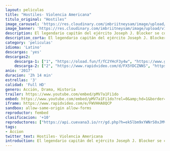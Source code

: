 ```yaml
---
layout: peliculas
title: "Hostiles- Violencia Americana"
titulo_original: "Hostiles"
image_carousel: 'https://res.cloudinary.com/imbriitneysam/image/upload/v1542074496/hostiles-poster-min.jpg'
image_banner: 'https://res.cloudinary.com/imbriitneysam/image/upload/v1542074497/hostilees-banner-min.jpg'
description: El legendario capitán del ejército Joseph J. Blocker se compromete para acompañar a un moribundo jefe de guerra Cheyenne y a su familia de regreso a las tierras de su tribu. Para ello tendrán que emprender un peligroso viaje por las praderas montañosas de Nuevo México, dónde se encontrarán con una joven viuda cuya familia fue asesinada en las llanuras por un grupo de comanches que aún rondan por la zona. Juntos, tendrán que unir fuerzas para sobrevivir al castigador paisaje y a las hostiles tribus Comanche que se encuentran por el camino.
description_corta: El legendario capitán del ejército Joseph J. Blocker se compromete para acompañar a un moribundo jefe de guerra Cheyenne y a su familia de regreso a las tierras de su tribu. Para ello tendrán que emprender un peligroso viaje por las....
category: 'peliculas'
idioma: 'Latino'
descargas: 'yes'
descargas2:
    descarga-1: ["1", "https://oload.fun/f/fC2YHcF3y4w", "https://www.google.com/s2/favicons?domain=openload.co","OpenLoad","https://res.cloudinary.com/imbriitneysam/image/upload/v1541473684/mexico.png", "Latino", "Full HD"]
    descarga-2: ["2", "https://www.rapidvideo.com/d/FX5YDCZNNS", "https://www.google.com/s2/favicons?domain=www.rapidvideo.com","RapidVideo","https://res.cloudinary.com/imbriitneysam/image/upload/v1541473684/mexico.png", "Latino", "Full HD"]
anio: '2017'
duracion: '2h 14 min'
estrellas: '3'
calidad: 'Full HD'
genero: Acción, Drama, Historia
trailer: https://www.youtube.com/embed/pMV7a1Fi1do
embed: https://www.youtube.com/embed/pMV7a1Fi1do?rel=0&amp;hd=1&border=0&wmode=opaque&enablejsapi=1&modestbranding=1&controls=1&showinfo=1
iframe: https://www.rapidvideo.com/e/FWVHHA8QCP
sandbox: allow-same-origin allow-forms
reproductor: fembed
clasificacion: '+10'
reproductores: ["https://api.cuevana3.io/rr/gd.php?h=ek5lbm9xYWNrS0xJMVp5b21KREk0dFBLbjVkaHhkRGdrOG1jbnBpUnhhS1Z6WmlEZ2FpNDJiNjdnWnFZcHBXMnFjK2ttb20zcDZPNTFLYWRtOXlteTg2U3FadVkyUT09"]
tags:
- Accion
twitter_text: Hostiles- Violencia Americana
introduction: El legendario capitán del ejército Joseph J. Blocker se compromete para acompañar a un moribundo jefe de guerra Cheyenne y a su familia de regreso a las tierras de su tribu. Para ello tendrán que emprender un peligroso viaje por las....
---
```












